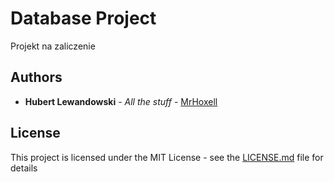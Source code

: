 # Database Project

Projekt na zaliczenie

## Authors

* **Hubert Lewandowski** - *All the stuff* - [MrHoxell](https://github.com/MrHoxell)

## License

This project is licensed under the MIT License - see the [LICENSE.md](LICENSE.md) file for details
